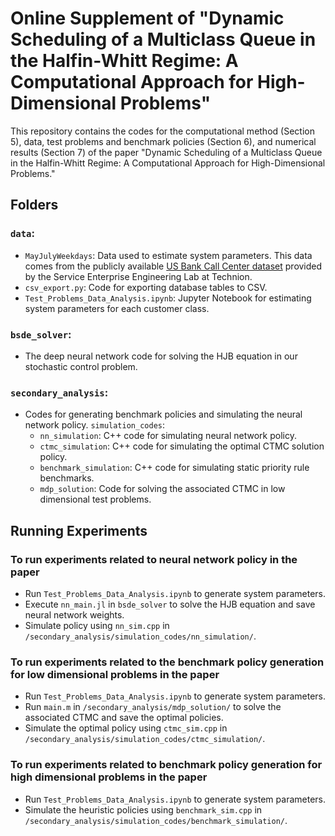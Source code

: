 # Online Supplement of "Dynamic Scheduling of a Multiclass Queue in the Halfin-Whitt Regime: A Computational Approach for High-Dimensional Problems"

This repository contains the codes for the computational method (Section 5), data, test problems and benchmark policies (Section 6), and numerical results (Section 7) of the paper "Dynamic Scheduling of a Multiclass Queue in the Halfin-Whitt Regime: A Computational Approach for High-Dimensional Problems."

## Folders

### `data`:
  * `MayJulyWeekdays`: Data used to estimate system parameters. This data comes from the publicly available [US Bank Call Center dataset](https://see-center.iem.technion.ac.il/databases/USBank/) provided by the Service Enterprise Engineering Lab at Technion. 
  * `csv_export.py`: Code for exporting database tables to CSV.
  * `Test_Problems_Data_Analysis.ipynb`: Jupyter Notebook for estimating system parameters for each customer class.
 
### `bsde_solver`:
   * The deep neural network code for solving the HJB equation in our stochastic control problem.

### `secondary_analysis`: 
   * Codes for generating benchmark policies and simulating the neural network policy.
   `simulation_codes`:
      * `nn_simulation`: C++ code for simulating neural network policy. 
      * `ctmc_simulation`: C++ code for simulating the optimal CTMC solution policy.
      * `benchmark_simulation`: C++ code for simulating static priority rule benchmarks. 
      * `mdp_solution`: Code for solving the associated CTMC in low dimensional test problems.
 
## Running Experiments

### To run experiments related to neural network policy in the paper

* Run `Test_Problems_Data_Analysis.ipynb` to generate system parameters.
* Execute `nn_main.jl` in `bsde_solver` to solve the HJB equation and save neural network weights.
* Simulate policy using `nn_sim.cpp` in `/secondary_analysis/simulation_codes/nn_simulation/`.

### To run experiments related to the benchmark policy generation for low dimensional problems in the paper

* Run `Test_Problems_Data_Analysis.ipynb` to generate system parameters.
* Run `main.m` in `/secondary_analysis/mdp_solution/` to solve the associated CTMC and save the optimal policies.
* Simulate the optimal policy using `ctmc_sim.cpp` in `/secondary_analysis/simulation_codes/ctmc_simulation/`.

### To run experiments related to benchmark policy generation for high dimensional problems in the paper

* Run `Test_Problems_Data_Analysis.ipynb` to generate system parameters.
* Simulate the heuristic policies using `benchmark_sim.cpp` in `/secondary_analysis/simulation_codes/benchmark_simulation/`.



